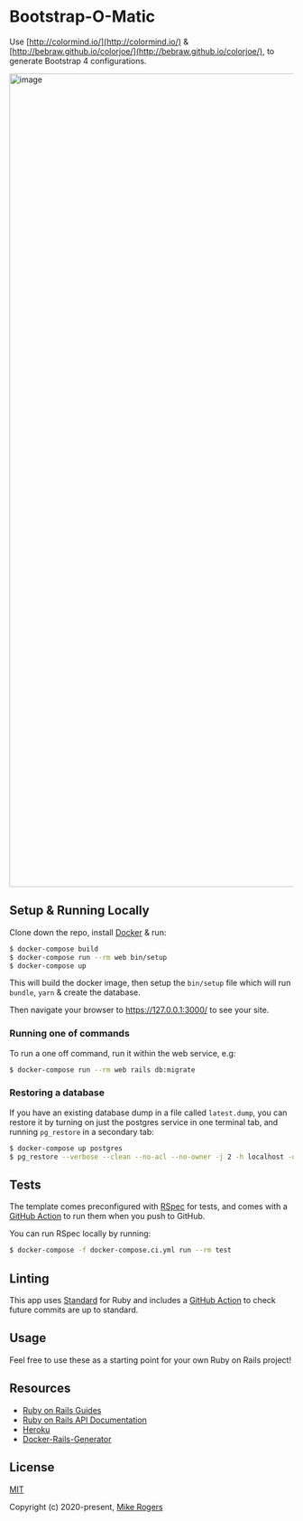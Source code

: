 # Bootstrap-O-Matic

Use [http://colormind.io/](http://colormind.io/) & [http://bebraw.github.io/colorjoe/](http://bebraw.github.io/colorjoe/), to generate Bootstrap 4 configurations.

<img width="1440" alt="image" src="https://user-images.githubusercontent.com/325384/120947012-06094700-c704-11eb-9e9b-c3b8b6bc15e1.png">


## Setup & Running Locally

Clone down the repo, install [Docker](https://hub.docker.com/editions/community/docker-ce-desktop-mac/) & run:

```bash
$ docker-compose build
$ docker-compose run --rm web bin/setup
$ docker-compose up
```

This will build the docker image, then setup the `bin/setup` file which will run `bundle`, `yarn` & create the database.

Then navigate your browser to https://127.0.0.1:3000/ to see your site.

### Running one of commands

To run a one off command, run it within the web service, e.g:

```bash
$ docker-compose run --rm web rails db:migrate
```

### Restoring a database

If you have an existing database dump in a file called `latest.dump`, you can restore it by turning on just the postgres service in one terminal tab, and running `pg_restore` in a secondary tab:

```bash
$ docker-compose up postgres
$ pg_restore --verbose --clean --no-acl --no-owner -j 2 -h localhost -d App_development --username postgres latest.dump
```

## Tests

The template comes preconfigured with [RSpec](https://rspec.info/) for tests, and comes with a [GitHub Action](https://github.com/Ruby-Starter-Kits/Docker-Rails-Template/blob/master/.github/workflows/tests.yml) to run them when you push to GitHub.

You can run RSpec locally by running:

```bash
$ docker-compose -f docker-compose.ci.yml run --rm test
```

## Linting

This app uses [Standard](https://github.com/testdouble/standard) for Ruby and includes a [GitHub Action](https://github.com/Ruby-Starter-Kits/Docker-Rails-Template/blob/master/.github/workflows/standard.yml) to check future commits are up to standard.

## Usage

Feel free to use these as a starting point for your own Ruby on Rails project!

## Resources

* [Ruby on Rails Guides](https://guides.rubyonrails.org/)
* [Ruby on Rails API Documentation](https://api.rubyonrails.org/)
* [Heroku](https://www.heroku.com/)
* [Docker-Rails-Generator](https://github.com/Ruby-Starter-Kits/Docker-Rails-Generator)

## License

[MIT](https://opensource.org/licenses/MIT)

Copyright (c) 2020-present, [Mike Rogers](https://mikerogers.io/)
